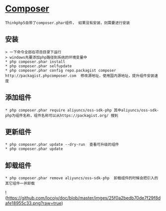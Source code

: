 # [Composer](http://www.phpcomposer.com/)
	Thinkphp5自带了composer.phar组件， 如果没有安装，则需要进行安装

## 安装
	> 一下命令全部在项目目录下运行
	> windows先要添加php路径到系统的环境变量中
	* php composer.phar install
	* php composer.phar selfupdate
	* php composer.phar config repo.packagist composer http://packagist.phpcomposer.com  修改源地址，使用国内源地址，提升组件安装速度

## 添加组件
	* php composer.phar require aliyuncs/oss-sdk-php 其中aliyuncs/oss-sdk-php为组件名称，组件名称可以从https://packagist.org/ 搜到

## 更新组件
	* php composer.phar update --dry-run  查看可升级的组件
	* php composer.phar update

## 卸载组件
	* php composer.phar remove aliyuncs/oss-sdk-php  卸载组件的时候会把引入的其它组件一并卸载

! (https://github.com/locoiy/doc/blob/master/imges/25f0a2bedb70de7f29f8dafe18955c33.png?raw=true)
